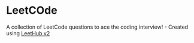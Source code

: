 # LeetCOde
A collection of LeetCode questions to ace the coding interview! - Created using [LeetHub v2](https://github.com/arunbhardwaj/LeetHub-2.0)

